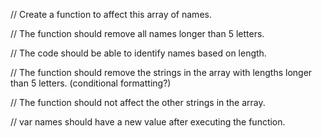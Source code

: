 // Create a function to affect this array of names.

// The function should remove all names longer than 5 letters.

// The code should be able to identify names based on length.

// The function should remove the strings in the array with lengths longer than 5 letters. (conditional formatting?)

// The function should not affect the other strings in the array.

// var names should have a new value after executing the function.
